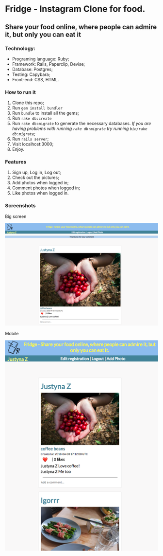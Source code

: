 # Fridge - Instagram Clone for food.
## Share your food online, where people can admire it, but only you can eat it

### Technology:

* Programing language: Ruby;
* Framework: Rails, Paperclip, Devise;
* Database: Postgres;
* Testing: Capybara;
* Front-end: CSS, HTML.

### How to run it

1. Clone this repo;
2. Run ```gem install bundler```
3. Run ```bundle``` to install all the gems;
4. Run ```rake db:create```
5. Run ```rake db:migrate``` to generate the necessary databases. *If you are having problems with running ```rake db:migrate``` try running ```bin/rake db:migrate```*;
6. Run ```rails server```;
7. Visit localhost:3000;
8. Enjoy.

### Features

1) Sign up, Log in, Log out;
2) Check out the pictures;
3) Add photos when logged in;
4) Comment photos when logged in;
5) Like photos when logged in.

### Screenshots

Big screen

![See image](/images/img1.png)

Mobile

![See image](/images/img2.png)

